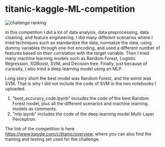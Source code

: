 # titanic-kaggle-ML-competition

![challenge ranking](https://user-images.githubusercontent.com/55531728/120501823-807c5300-c3f4-11eb-8ca6-6676e4b01aba.png)

In this competition I did a lot of data analysis, data preprocessing, data cleaning, and feature engineering. I did many different scenarios where I tried techniques such as standardize the data, normalize the data, using dummy variables through one-hot encoding, and used a different number of features based on their correlation with the target variable.
Then I tried many machine learning models such as Random Forest, Logistic Regression, XGBoost, SVM, and Decision tree. Finally, just because of curiosity, I also tried a deep learning model using an MLP.

Long story short the best model was Random Forest, and the worst was SVM. That is why I did not include the code of SVM in the two notebooks I uploaded. 
1. "best_accuracy_code.ipynb" includes the code of the best Random Forest model, plus all the different scenarios and machine learning models as comments.
2. "mlp.ipynb" includes the code of the deep learning model Multi-Layer Perceptron.

The link of the competition is here https://www.kaggle.com/c/titanic/overview, where you can also find the training and testing set used for the challenge.
